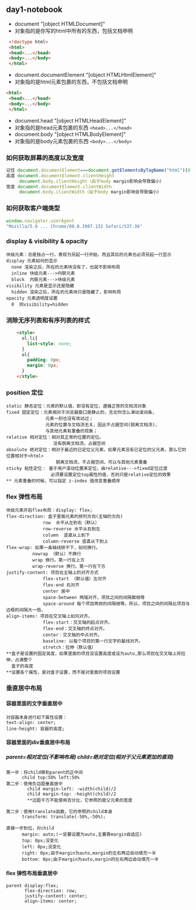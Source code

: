 ## day1-notebook
* document     "[object HTMLDocument]"
* 对象指的是你写的html中所有的东西，包括文档申明
```html
 <!doctype html>
 <html>
 <head>...</head>
 <body>...</body>
 </html>
 ```
* document.documentElement    "[object HTMLHtmlElement]"
* 对象指的是html元素包裹的东西，不包括文档申明
```html
<html>
 <head>...</head>
 <body>...</body>
 </html>
```
* document.head        "[object HTMLHeadElement]"
* 对象指的是head元素包裹的东西
```<head>...</head>```
* document.body        "[object HTMLBodyElement]"
* 对象指的是body元素包裹的东西
```<body>...</body>```
### 如何获取屏幕的高度以及宽度
```js
记住 document.documentElement===document.getElementsByTagName("html")[0]
高度 document.documentElement.clientHeight
     document.body.clientHeight（由于body margin影响会导致偏小）
宽度 document.documentElement.clientWidth
     document.body.clientWidth（由于body margin影响会导致偏小）
```
### 如何获取客户端类型
```js
window.navigator.userAgent
"Mozilla/5.0 ... Chrome/80.0.3987.132 Safari/537.36"
```
### display & visibility & opacity
```
块级元素：总是独占一行，表现为另起一行开始，而且其后的元素也必须另起一行显示
display 元素如何的显示
  none 渲染之后，所在的元素块没有了，也就不影响布局
  inline 块级元素--->内联元素
  block  内联元素--->块级元素
visibility 元素是显示还是隐藏
  hidden 渲染之后，所在的元素块只是隐藏了，影响布局
opacity 元素透明度设置
  0  同visibility=hidden
```
### 消除无序列表和有序列表的样式
```html
    <style>
      ol,li{
        list-style: none;
      }
      ol{
        padding: 0px;
        margin: 0px;
      }
    </style>
```
### position 定位
```
static 静态定位：元素的默认值，即没有定位，遵循正常的文档流对象
fixed 固定定位：元素相对于浏览器窗口是静止的，无论你怎么滑动滚动条，
               元素一刻也没有改动过；
               元素的位置与文档流无关，因此不占据空间(脱离文档流)，
               与其他元素有重叠的现象；
relative 相对定位：相对其正常的位置的定位。
                  没有脱离文档流，占据空间
absolute 绝对定位：相对于最近的已定位父元素，如果元素没有已定位的父元素，那么它的位置相对于<html>
                   脱离文档流，不占据空间，可以与其他元素重叠
sticky 粘性定位： 基于用户滚动位置来定位，由relative--->fixed定位过渡
                 必须要设置定位top属性的值，否则只是relative定位的效果
** 元素重叠的时候，可以指定 z-index 值改变重叠顺序
```
### flex 弹性布局
```
块级元素开启flex布局：display: flex;
flex-direction: 盒子里面元素的排列方向(主轴的方向)
              row  水平从左到右（默认）
              row-reverse 水平从右到左
              column  竖直从上到下
              column-reverse 竖直从下到上
flex-wrap: 如果一条轴线排不下，如何换行。
          nowrap （默认）不换行
          wrap 换行。第一行在上方
          wrap-reverse 换行。第一行在下方
justify-content: 项目在主轴上的对齐方式
              flex-start （默认值）左对齐
              flex-end 右对齐
              center 居中
              space-between 两端对齐，项目之间的间隔都相等
              space-around 每个项目两侧的间隔相等。所以，项目之间的间隔比项目与边框的间隔大一倍。
align-items: 项目在交叉轴上如何对齐。
              flex-start：交叉轴的起点对齐。
              flex-end：交叉轴的终点对齐。
              center：交叉轴的中点对齐。
              baseline: 以每个项目的第一行文字的基线对齐。
              stretch：拉伸（默认值）
**盒子是设置的固定高度，如果里面的项目没设置高度或设为auto,那么项目在交叉轴上将拉伸，占满整个
  盒子的高度
**设置各个属性，是对盒子设置，而不是对里面的项目设置
```
### 垂直居中布局
#### 容器里面的文字垂直居中
```
对容器本身进行如下属性设置：
text-align: center;
line-height: 容器的高度;
```
#### 容器里面的div垂直居中布局
##### parent=相对定位(不影响布局) child=绝对定位(相对于父元素更加的直观)
```
第一步：将child移到parent的正中间
      child top:50% left:50%
第二步：使用负边距垂直居中
        child margin-left: -width(child)/2
        child margin-top: -height(child)/2
        **边距千万不能使用百分比，它参照的是父元素的宽度

第二步：使用translate函数，它的参照的child本身
      transform: translate(-50%,-50%);

直接一步到位，对child
      margin: auto;(一定要设置为auto,主要靠margin自适应)
      top: 0px;没变化
      left: 0px;没变化
      right: 0px;由于margin为auto,margin的左右两边自动填充一半
      bottom: 0px;由于margin为auto,margin的左右两边自动填充一半
```
#### flex 弹性布局垂直居中
```
parent display:flex;
       flex-direction: row;
       justify-content: center;
       align-items: center;
```